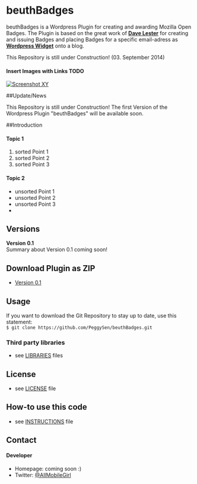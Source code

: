 beuthBadges
===========

beuthBadges is a Wordpress Plugin for creating and awarding Mozilla Open Badges. The Plugin is based on the great work of <a href="https://github.com/davelester/WPBadger" target="_blank"><b>Dave Lester</b></a> for creating and issuing Badges and placing Badges for a specific email-adress as <a href="https://github.com/davelester/WPBadgeDisplay" target="_blank"><b>Wordpress Widget</b></a> onto a blog.

This Repository is still under Construction! (03. September 2014)

#### Insert Images with Links TODO 
<!-- edit this image location -->
[![Screenshot XY](http://imsky.github.io/holder/images/header.png)](link)

##Update/News

This Repository is still under Construction! The first Version of the Wordpress Plugin "beuthBadges" will be available soon.

##Introduction

#### Topic 1
  1. sorted Point 1
  2. sorted Point 2
  3. sorted Point 3

#### Topic 2
  * unsorted Point 1
  * unsorted Point 2
  * unsorted Point 3
  * 

## Versions 

__Version 0.1__<br>
Summary about Version 0.1 coming soon!

## Download Plugin as ZIP
 * [Version 0.1](https://github.com/PeggySen/beuthBadges/archive/master.zip)

## Usage
If you want to download the Git Repository to stay up to date, use this statement:<br>
```$ git clone https://github.com/PeggySen/beuthBadges.git```

### Third party libraries
* see [LIBRARIES](https://github.com/PeggySen/beuthBadges/blob/master/LIBRARIES) files

## License 
* see [LICENSE](https://github.com/PeggySen/beuthBadges/blob/master/LICENSE) file



## How-to use this code
* see [INSTRUCTIONS](https://github.com/username/sw-name/blob/master/INSTRUCTIONS.md) file

## Contact
#### Developer
* Homepage: coming soon :)
* Twitter: <a href="https://twitter.com/AllMobileGirl" target="_blank">@AllMobileGirl</a>



